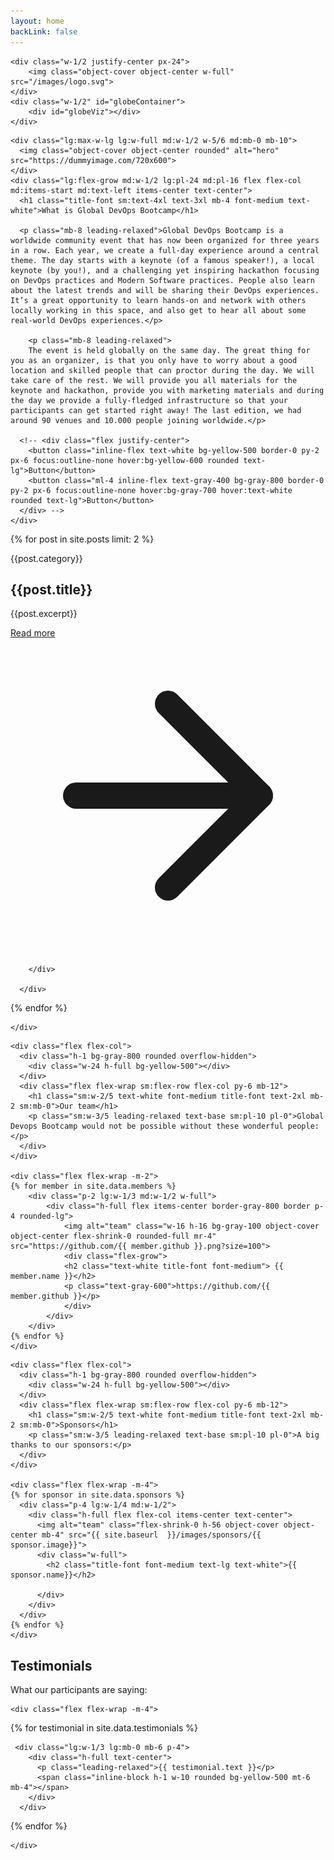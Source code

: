 ```yaml
---
layout: home
backLink: false
---
```


<section class="flex h-screen bg-gray-900 items-center justify-center">

    <div class="w-1/2 justify-center px-24">
        <img class="object-cover object-center w-full" src="/images/logo.svg">
    </div>
    <div class="w-1/2" id="globeContainer">
        <div id="globeViz"></div>
    </div>

</section>

<section class="text-gray-400 bg-gray-900 body-font">
  <div class="container mx-auto flex px-5 py-24 md:flex-row flex-col items-center">
    
    <div class="lg:max-w-lg lg:w-full md:w-1/2 w-5/6 md:mb-0 mb-10">
      <img class="object-cover object-center rounded" alt="hero" src="https://dummyimage.com/720x600">
    </div>
    <div class="lg:flex-grow md:w-1/2 lg:pl-24 md:pl-16 flex flex-col md:items-start md:text-left items-center text-center">
      <h1 class="title-font sm:text-4xl text-3xl mb-4 font-medium text-white">What is Global DevOps Bootcamp</h1>

      <p class="mb-8 leading-relaxed">Global DevOps Bootcamp is a worldwide community event that has now been organized for three years in a row. Each year, we create a full-day experience around a central theme. The day starts with a keynote (of a famous speaker!), a local keynote (by you!), and a challenging yet inspiring hackathon focusing on DevOps practices and Modern Software practices. People also learn about the latest trends and will be sharing their DevOps experiences. It’s a great opportunity to learn hands-on and network with others locally working in this space, and also get to hear all about some real-world DevOps experiences.</p>

        <p class="mb-8 leading-relaxed">
        The event is held globally on the same day. The great thing for you as an organizer, is that you only have to worry about a good location and skilled people that can proctor during the day. We will take care of the rest. We will provide you all materials for the keynote and hackathon, provide you with marketing materials and during the day we provide a fully-fledged infrastructure so that your participants can get started right away! The last edition, we had around 90 venues and 10.000 people joining worldwide.</p>

      <!-- <div class="flex justify-center">
        <button class="inline-flex text-white bg-yellow-500 border-0 py-2 px-6 focus:outline-none hover:bg-yellow-600 rounded text-lg">Button</button>
        <button class="ml-4 inline-flex text-gray-400 bg-gray-800 border-0 py-2 px-6 focus:outline-none hover:bg-gray-700 hover:text-white rounded text-lg">Button</button>
      </div> -->
    </div>
  </div>
</section>

<section class="text-gray-400 bg-gray-900 body-font overflow-hidden">
  <div class="container px-5 py-24 mx-auto">
    <div class="flex flex-wrap -m-12">

   {% for post in site.posts limit: 2 %}
        <div class="p-12 md:w-1/2 flex flex-col items-start">
        <span class="inline-block py-1 px-2 rounded bg-gray-800 text-gray-400 text-opacity-75 text-xs font-medium tracking-widest">{{post.category}}</span>
        <h2 class="sm:text-3xl text-2xl title-font font-medium text-white mt-4 mb-4">{{post.title}}</h2>
        <p class="leading-relaxed mb-8">{{post.excerpt}}</p>
        <div class="flex items-center flex-wrap pb-4 mb-4 border-b-2 border-gray-800 border-opacity-75 mt-auto w-full">
          <a class="text-yellow-400 inline-flex items-center" href="{{ site.baseurl  }}/{{ post.url }}">Read more
            <svg class="w-4 h-4 ml-2" viewBox="0 0 24 24" stroke="currentColor" stroke-width="2" fill="none" stroke-linecap="round" stroke-linejoin="round">
              <path d="M5 12h14"></path>
              <path d="M12 5l7 7-7 7"></path>
            </svg>
          </a>
         
        </div>
     
      </div>

   {% endfor %}
      
    </div>
  </div>
</section>

<section class="text-gray-400 bg-gray-900 body-font">
  <div class="container px-5 py-24 mx-auto">

    <div class="flex flex-col">
      <div class="h-1 bg-gray-800 rounded overflow-hidden">
        <div class="w-24 h-full bg-yellow-500"></div>
      </div>
      <div class="flex flex-wrap sm:flex-row flex-col py-6 mb-12">
        <h1 class="sm:w-2/5 text-white font-medium title-font text-2xl mb-2 sm:mb-0">Our team</h1>
        <p class="sm:w-3/5 leading-relaxed text-base sm:pl-10 pl-0">Global Devops Bootcamp would not be possible without these wonderful people:</p>
      </div>
    </div>

    <div class="flex flex-wrap -m-2">   
    {% for member in site.data.members %}
        <div class="p-2 lg:w-1/3 md:w-1/2 w-full">
            <div class="h-full flex items-center border-gray-800 border p-4 rounded-lg">
                <img alt="team" class="w-16 h-16 bg-gray-100 object-cover object-center flex-shrink-0 rounded-full mr-4" src="https://github.com/{{ member.github }}.png?size=100">
                <div class="flex-grow">
                <h2 class="text-white title-font font-medium"> {{ member.name }}</h2>
                <p class="text-gray-600">https://github.com/{{ member.github }}</p>
                </div>
            </div>
        </div>
    {% endfor %}
    </div>

  </div>
</section>

<section class="text-gray-400 bg-gray-900 body-font">
  <div class="container px-5 py-24 mx-auto">
      
    <div class="flex flex-col">
      <div class="h-1 bg-gray-800 rounded overflow-hidden">
        <div class="w-24 h-full bg-yellow-500"></div>
      </div>
      <div class="flex flex-wrap sm:flex-row flex-col py-6 mb-12">
        <h1 class="sm:w-2/5 text-white font-medium title-font text-2xl mb-2 sm:mb-0">Sponsors</h1>
        <p class="sm:w-3/5 leading-relaxed text-base sm:pl-10 pl-0">A big thanks to our sponsors:</p>
      </div>
    </div>

    <div class="flex flex-wrap -m-4">
    {% for sponsor in site.data.sponsors %}
      <div class="p-4 lg:w-1/4 md:w-1/2">
        <div class="h-full flex flex-col items-center text-center">
          <img alt="team" class="flex-shrink-0 h-56 object-cover object-center mb-4" src="{{ site.baseurl  }}/images/sponsors/{{ sponsor.image}}">
          <div class="w-full">
            <h2 class="title-font font-medium text-lg text-white">{{ sponsor.name}}</h2>
            
          </div>
        </div>
      </div>
    {% endfor %}
    </div>

  </div>
</section>

<section class="text-gray-400 bg-gray-900 body-font">
  <div class="container px-5 py-24 mx-auto">
    <div class="flex flex-col">
      <div class="h-1 bg-gray-800 rounded overflow-hidden">
        <div class="w-24 h-full bg-yellow-500"></div>
      </div>
      <div class="flex flex-wrap sm:flex-row flex-col py-6 mb-12">
        <h1 class="sm:w-2/5 text-white font-medium title-font text-2xl mb-2 sm:mb-0">Testimonials</h1>
        <p class="sm:w-3/5 leading-relaxed text-base sm:pl-10 pl-0">What our participants are saying:</p>
      </div>
    </div>

    <div class="flex flex-wrap -m-4">

{% for testimonial in site.data.testimonials %}

     <div class="lg:w-1/3 lg:mb-0 mb-6 p-4">
        <div class="h-full text-center">         
          <p class="leading-relaxed">{{ testimonial.text }}</p>
          <span class="inline-block h-1 w-10 rounded bg-yellow-500 mt-6 mb-4"></span>
        </div>
      </div>

{% endfor %}
      
    </div>
  </div>
</section>

<script src="//unpkg.com/three"></script>
<script src="//unpkg.com/three/examples/js/controls/TrackballControls.js"></script>
<script src="//unpkg.com/three-globe"></script>
<script src="{{ site.baseurl  }}/javascripts/globe.js"></script>

